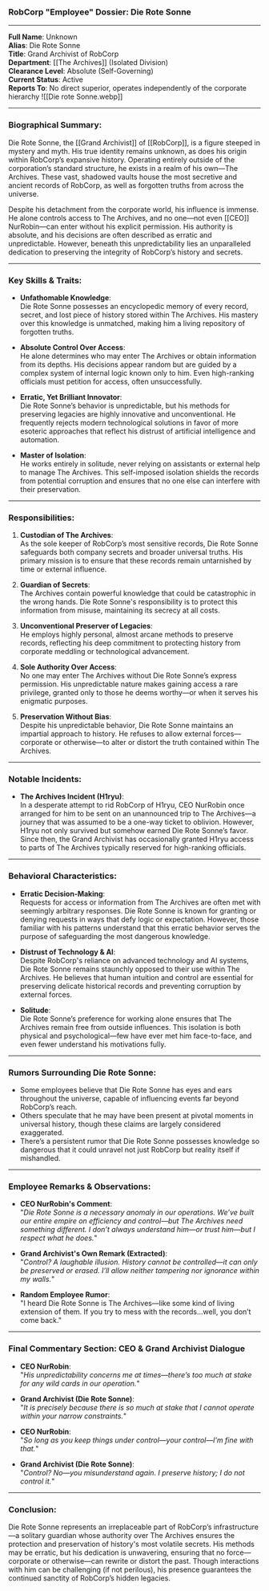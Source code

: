 ### **RobCorp "Employee" Dossier: Die Rote Sonne**

---

**Full Name**: Unknown  
**Alias**: Die Rote Sonne  
**Title**: Grand Archivist of RobCorp  
**Department**: [[The Archives]] (Isolated Division)  
**Clearance Level**: Absolute (Self-Governing)  
**Current Status**: Active  
**Reports To**: No direct superior, operates independently of the corporate hierarchy
![[Die rote Sonne.webp]]

---

### **Biographical Summary**:

Die Rote Sonne, the [[Grand Archivist]] of [[RobCorp]], is a figure steeped in mystery and myth. His true identity remains unknown, as does his origin within RobCorp’s expansive history. Operating entirely outside of the corporation’s standard structure, he exists in a realm of his own—The Archives. These vast, shadowed vaults house the most secretive and ancient records of RobCorp, as well as forgotten truths from across the universe.

Despite his detachment from the corporate world, his influence is immense. He alone controls access to The Archives, and no one—not even [[CEO]] NurRobin—can enter without his explicit permission. His authority is absolute, and his decisions are often described as erratic and unpredictable. However, beneath this unpredictability lies an unparalleled dedication to preserving the integrity of RobCorp’s history and secrets.

---

### **Key Skills & Traits**:

- **Unfathomable Knowledge**:  
  Die Rote Sonne possesses an encyclopedic memory of every record, secret, and lost piece of history stored within The Archives. His mastery over this knowledge is unmatched, making him a living repository of forgotten truths.

- **Absolute Control Over Access**:  
  He alone determines who may enter The Archives or obtain information from its depths. His decisions appear random but are guided by a complex system of internal logic known only to him. Even high-ranking officials must petition for access, often unsuccessfully.

- **Erratic, Yet Brilliant Innovator**:  
  Die Rote Sonne’s behavior is unpredictable, but his methods for preserving legacies are highly innovative and unconventional. He frequently rejects modern technological solutions in favor of more esoteric approaches that reflect his distrust of artificial intelligence and automation.

- **Master of Isolation**:  
  He works entirely in solitude, never relying on assistants or external help to manage The Archives. This self-imposed isolation shields the records from potential corruption and ensures that no one else can interfere with their preservation.

---

### **Responsibilities**:

1. **Custodian of The Archives**:  
   As the sole keeper of RobCorp’s most sensitive records, Die Rote Sonne safeguards both company secrets and broader universal truths. His primary mission is to ensure that these records remain untarnished by time or external influence.

2. **Guardian of Secrets**:  
   The Archives contain powerful knowledge that could be catastrophic in the wrong hands. Die Rote Sonne's responsibility is to protect this information from misuse, maintaining its secrecy at all costs.

3. **Unconventional Preserver of Legacies**:  
   He employs highly personal, almost arcane methods to preserve records, reflecting his deep commitment to protecting history from corporate meddling or technological advancement.

4. **Sole Authority Over Access**:  
   No one may enter The Archives without Die Rote Sonne’s express permission. His unpredictable nature makes gaining access a rare privilege, granted only to those he deems worthy—or when it serves his enigmatic purposes.

5. **Preservation Without Bias**:  
   Despite his unpredictable behavior, Die Rote Sonne maintains an impartial approach to history. He refuses to allow external forces—corporate or otherwise—to alter or distort the truth contained within The Archives.

---

### **Notable Incidents**:

- **The Archives Incident (H1ryu)**:  
  In a desperate attempt to rid RobCorp of H1ryu, CEO NurRobin once arranged for him to be sent on an unannounced trip to The Archives—a journey that was assumed to be a one-way ticket to oblivion. However, H1ryu not only survived but somehow earned Die Rote Sonne’s favor. Since then, the Grand Archivist has occasionally granted H1ryu access to parts of The Archives typically reserved for high-ranking officials.

---

### **Behavioral Characteristics**:

- **Erratic Decision-Making**:   
  Requests for access or information from The Archives are often met with seemingly arbitrary responses. Die Rote Sonne is known for granting or denying requests in ways that defy logic or expectation. However, those familiar with his patterns understand that this erratic behavior serves the purpose of safeguarding the most dangerous knowledge.

- **Distrust of Technology & AI**:  
  Despite RobCorp's reliance on advanced technology and AI systems, Die Rote Sonne remains staunchly opposed to their use within The Archives. He believes that human intuition and control are essential for preserving delicate historical records and preventing corruption by external forces.

- **Solitude**:   
  Die Rote Sonne’s preference for working alone ensures that The Archives remain free from outside influences. This isolation is both physical and psychological—few have ever met him face-to-face, and even fewer understand his motivations fully.

---

### **Rumors Surrounding Die Rote Sonne**:

- Some employees believe that Die Rote Sonne has eyes and ears throughout the universe, capable of influencing events far beyond RobCorp’s reach.
- Others speculate that he may have been present at pivotal moments in universal history, though these claims are largely considered exaggerated.
- There’s a persistent rumor that Die Rote Sonne possesses knowledge so dangerous that it could unravel not just RobCorp but reality itself if mishandled.

---

### **Employee Remarks & Observations**:

- **CEO NurRobin's Comment**:  
  "*Die Rote Sonne is a necessary anomaly in our operations. We’ve built our entire empire on efficiency and control—but The Archives need something different. I don’t always understand him—or trust him—but I respect what he does.*"

- **Grand Archivist's Own Remark (Extracted)**:  
  "*Control? A laughable illusion. History cannot be controlled—it can only be preserved or erased. I’ll allow neither tampering nor ignorance within my walls.*"

- **Random Employee Rumor**:  
  "I heard Die Rote Sonne is The Archives—like some kind of living extension of them. If you try to mess with the records…well, you don’t come back."

---

### **Final Commentary Section: CEO & Grand Archivist Dialogue**

- **CEO NurRobin**:  
   "*His unpredictability concerns me at times—there’s too much at stake for any wild cards in our operation.*"

- **Grand Archivist (Die Rote Sonne)**:  
   "*It is precisely because there is so much at stake that I cannot operate within your narrow constraints.*"

- **CEO NurRobin**:  
   "*So long as you keep things under control—your control—I’m fine with that.*"

- **Grand Archivist (Die Rote Sonne)**:  
   "*Control? No—you misunderstand again. I preserve history; I do not control it.*"

--- 

### **Conclusion**:

Die Rote Sonne represents an irreplaceable part of RobCorp’s infrastructure—a solitary guardian whose authority over The Archives ensures the protection and preservation of history's most volatile secrets. His methods may be erratic, but his dedication is unwavering, ensuring that no force—corporate or otherwise—can rewrite or distort the past. Though interactions with him can be challenging (if not perilous), his presence guarantees the continued sanctity of RobCorp’s hidden legacies.

